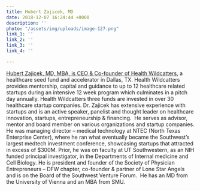 ```yaml
---
title: Hubert Zajicek, MD
date: 2018-12-07 16:24:44 +0000
description: ''
photo: "/assets/img/uploads/image-127.png"
link_1: ''
link_2: ''
link_3: ''
link_4: ''

---
```

[Hubert Zajicek, MD, MBA, is CEO & Co-founder of ](https://www.healthwildcatters.com/mentors?__hstc=3037743.f7bd35a287fedde99311d751bfe42fd4.1542227144562.1543597132524.1543863854462.7&__hssc=3037743.335.1543863854462&__hsfp=2847743631&hsutk=f7bd35a287fedde99311d751bfe42fd4#749c5b552f473c6348e8d468f07c91df)[Health Wildcatters](http://healthwildcatters.com/), a healthcare seed fund and accelerator in Dallas, TX. Health Wildcatters provides mentorship, capital and guidance to up to 12 healthcare related startups during an intensive 12 week program which culminates in a pitch day annually. Health Wildcatters three funds are invested in over 30 healthcare startup companies. Dr. Zajicek has extensive experience with startups and is an active speaker, panelist and thought leader on healthcare innovation, startups, entrepreneurship & financing.  He serves as advisor, mentor and board member on various organizations and startup companies. He was managing director – medical technology at NTEC (North Texas Enterprise Center), where he ran what eventually became the Southwest’s largest medtech investment conference, showcasing startups that attracted in excess of $300M. Prior, he was on faculty at UT Southwestern, as an NIH funded principal investigator, in the Departments of Internal medicine and Cell Biology. He is president and founder of the Society of Physician Entrepreneurs – DFW chapter, co-founder & partner of Lone Star Angels and is on the Board of the Southwest Venture Forum.  He has an MD from the University of Vienna and an MBA from SMU.